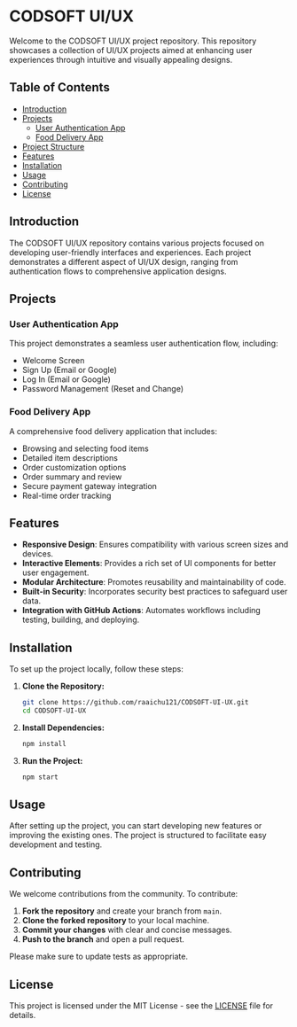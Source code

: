 
# CODSOFT UI/UX

Welcome to the CODSOFT UI/UX project repository. This repository showcases a collection of UI/UX projects aimed at enhancing user experiences through intuitive and visually appealing designs.

## Table of Contents

- [Introduction](#introduction)
- [Projects](#projects)
  - [User Authentication App](#user-authentication-app)
  - [Food Delivery App](#food-delivery-app)
- [Project Structure](#project-structure)
- [Features](#features)
- [Installation](#installation)
- [Usage](#usage)
- [Contributing](#contributing)
- [License](#license)

## Introduction

The CODSOFT UI/UX repository contains various projects focused on developing user-friendly interfaces and experiences. Each project demonstrates a different aspect of UI/UX design, ranging from authentication flows to comprehensive application designs.

## Projects

### User Authentication App

This project demonstrates a seamless user authentication flow, including:
- Welcome Screen
- Sign Up (Email or Google)
- Log In (Email or Google)
- Password Management (Reset and Change)

### Food Delivery App

A comprehensive food delivery application that includes:
- Browsing and selecting food items
- Detailed item descriptions
- Order customization options
- Order summary and review
- Secure payment gateway integration
- Real-time order tracking


## Features

- **Responsive Design**: Ensures compatibility with various screen sizes and devices.
- **Interactive Elements**: Provides a rich set of UI components for better user engagement.
- **Modular Architecture**: Promotes reusability and maintainability of code.
- **Built-in Security**: Incorporates security best practices to safeguard user data.
- **Integration with GitHub Actions**: Automates workflows including testing, building, and deploying.

## Installation

To set up the project locally, follow these steps:

1. **Clone the Repository:**
   ```bash
   git clone https://github.com/raaichu121/CODSOFT-UI-UX.git
   cd CODSOFT-UI-UX
   ```

2. **Install Dependencies:**
   ```bash
   npm install
   ```

3. **Run the Project:**
   ```bash
   npm start
   ```

## Usage

After setting up the project, you can start developing new features or improving the existing ones. The project is structured to facilitate easy development and testing.

## Contributing

We welcome contributions from the community. To contribute:

1. **Fork the repository** and create your branch from `main`.
2. **Clone the forked repository** to your local machine.
3. **Commit your changes** with clear and concise messages.
4. **Push to the branch** and open a pull request.

Please make sure to update tests as appropriate.

## License

This project is licensed under the MIT License - see the [LICENSE](LICENSE) file for details.
